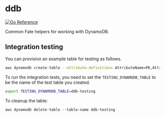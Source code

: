 # ddb

[![Go Reference](https://pkg.go.dev/badge/github.com/common-fate/ddb.svg)](https://pkg.go.dev/github.com/common-fate/ddb)

Common Fate helpers for working with DynamoDB.

## Integration testing

You can provision an example table for testing as follows.

```bash
aws dynamodb create-table --attribute-definitions AttributeName=PK,AttributeType=S AttributeName=SK,AttributeType=S --key-schema AttributeName=PK,KeyType=HASH AttributeName=SK,KeyType=RANGE --billing-mode=PAY_PER_REQUEST  --table-name ddb-testing
```

To run the integration tests, you need to set the `TESTING_DYNAMODB_TABLE` to be the name of the test table you created.

```bash
export TESTING_DYNAMODB_TABLE=ddb-testing
```

To cleanup the table:

```
aws dynamodb delete-table --table-name ddb-testing
```
